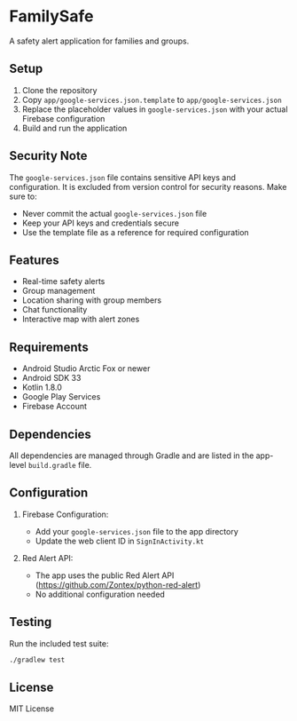 # FamilySafe

A safety alert application for families and groups.

## Setup

1. Clone the repository
2. Copy `app/google-services.json.template` to `app/google-services.json`
3. Replace the placeholder values in `google-services.json` with your actual Firebase configuration
4. Build and run the application

## Security Note

The `google-services.json` file contains sensitive API keys and configuration. It is excluded from version control for security reasons. Make sure to:
- Never commit the actual `google-services.json` file
- Keep your API keys and credentials secure
- Use the template file as a reference for required configuration

## Features

- Real-time safety alerts
- Group management
- Location sharing with group members
- Chat functionality
- Interactive map with alert zones

## Requirements

- Android Studio Arctic Fox or newer
- Android SDK 33
- Kotlin 1.8.0
- Google Play Services
- Firebase Account

## Dependencies

All dependencies are managed through Gradle and are listed in the app-level `build.gradle` file.

## Configuration

1. Firebase Configuration:
   - Add your `google-services.json` file to the app directory
   - Update the web client ID in `SignInActivity.kt`

2. Red Alert API:
   - The app uses the public Red Alert API (https://github.com/Zontex/python-red-alert)
   - No additional configuration needed

## Testing

Run the included test suite:
```bash
./gradlew test
```

## License

MIT License
